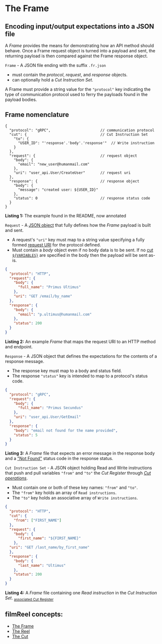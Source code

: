 # The Frame

## Encoding input/output expectations into a JSON file

A *Frame* provides the means for demonstrating how an API method should behave. Once a Frame request object is turned into a payload and sent, the returning payload is then compared against the Frame response object.

<a name="frame"></a>

`Frame` - A JSON file ending with the suffix `.fr.json`
* must contain the *protocol*, *request*, and *response* objects.
* can optionally hold a *Cut Instruction Set*.

A Frame must provide a string value for the `"protocol"` key indicating the type of communication protocol used to ferry the payloads found in the payload bodies.

## Frame nomenclature

<a name="listing-1"></a>

```jsonc
{
  "protocol": "gRPC",                       // communication protocol
  "cut": {                                  // Cut Instruction Set
    "to": {
      "USER_ID": "'response'.'body'.'response'"  // Write instruction
    }
  },
  "request": {                              // request object
    "body": {
      "email": "new_user@humanmail.com"
    },
    "uri": "user_api.User/CreateUser"       // request uri
  },
  "response": {                             // response object
    "body": {
      "message": "created user: ${USER_ID}"
    },
    "status": 0                             // response status code
  }
}

```

**Listing 1:** The example found in the README, now annotated

<a name="request"></a>

`Request` - A [JSON object](https://en.wikipedia.org/wiki/JSON#Data_types_and_syntax) that fully defines how the *Frame* payload is built and sent.
* A request's `"uri"` key must map to a string value specifying a fully formed [request URI](https://www.w3.org/Protocols/rfc2616/rfc2616-sec5.html#sec5.1.2) for the protocol defined.
* Must contain a *body* object even if no body data is to be sent. If no [cut `${VARIABLES}`](cut.md#cut-variable) are specified in the body then the payload will be sent as-is.

<a name="listing-2"></a>

```json
{
  "protocol": "HTTP",
  "request": {
    "body": {
      "full_name": "Primus Ultimus"
    },
    "uri": "GET /email/by_name"
  },
  "response": {
    "body": {
      "email": "p.ultimus@humanmail.com"
    },
    "status": 200
  }
}
```

**Listing 2:** An example *Frame* that maps the request URI to an HTTP method and endpoint.


<a name="response"></a>

`Response` - A JSON object that defines the expectations for the contents of a response message.
* The response key must map to a body and status field.
* The response `"status"` key is intended to map to a protocol's status code.

<a name="listing-3"></a>

```json
{
  "protocol": "gRPC",
  "request": {
    "body": {
      "full_name": "Primus Secundus"
    },
    "uri": "user_api.User/GetEmail"
  },
  "response": {
    "body": "email not found for the name provided",
    "status": 5
  }
}
```

**Listing 3:** A *Frame* file that expects an error message in the response body and a ["Not Found"](https://github.com/grpc/grpc/blob/master/doc/statuscodes.md) status code in the response status.

<a name="cut-instruction-set"></a>

`Cut Instruction Set` - A JSON object holding Read and Write instructions that push and pull variables `"from"` and `"to"` the *Cut Register* through [*Cut operations*](cut.md#cut-operation).

* Must contain one or both of these key names: `"from"` and `"to"`.
* The `"from"` key holds an array of `Read instructions`.
* The `"to"` key holds an associative array of `Write instructions`.

<a name="listing-4"></a>

```json
{
  "protocol": "HTTP",
  "cut": {
    "from": ["FIRST_NAME"]
  },
  "request": {
    "body": {
      "first_name": "${FIRST_NAME}"
    },
  "uri": "GET /last_name/by_first_name"
  },
  "response": {
    "body": {
      "last_name": "Ultimus"
    },
    "status": 200
  }
}
```

**Listing 4:** A *Frame* file containing one *Read instruction* in the *Cut Instruction Set*. <sub>[associated Cut Register](cut.md#listing-1)</sub>

## filmReel concepts:

* [The Frame](frame.md)
* [The Reel](Reel.md)
* [The Cut](cut.md)
